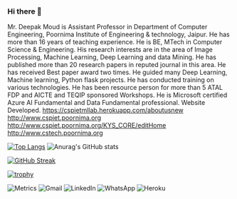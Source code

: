### Hi there 👋
Mr. Deepak Moud is Assistant Professor in Department of Computer Engineering, Poornima Institute of Engineering & technology, Jaipur. He has more than 16 years of teaching experience. He is BE, MTech in Computer Science & Engineering. His research interests are in the area of Image Processing, Machine Learning, Deep Learning and data Mining. He has published more than 20 research papers in reputed journal in this area. He has received Best paper award two times. He guided many Deep Learning, Machine learning, Python flask projects. He has conducted training on various technologies. He has been resource person for more than 5 ATAL FDP and AICTE and TEQIP sponsored Workshops. He is Microsoft certified Azure AI Fundamental and Data Fundamental professional.
Website Developed.
https://cspietmllab.herokuapp.com/aboutusnew                                                                                                                                                      
http://www.cspiet.poornima.org                                                                                                                                                                  
http://www.cspiet.poornima.org/KYS_CORE/editHome                                                                                                                                                
http://www.cstech.poornima.org


[![Top Langs](https://github-readme-stats.vercel.app/api/top-langs/?username=deepakmoud)](https://github.com/anuraghazra/github-readme-stats)
![Anurag's GitHub stats](https://github-readme-stats.vercel.app/api?username=deepakmoud&count_private=true)

[![GitHub Streak](https://github-readme-streak-stats.herokuapp.com/?user=deepakmoud)](https://git.io/streak-stats)


[![trophy](https://github-profile-trophy.vercel.app/?username=deepakmoud)](https://github.com/ryo-ma/github-profile-trophy)
<!-- If you're using "main" as default branch -->
![Metrics](https://github.com/deepakmoud/deepakmoud/blob/main/github-metrics.svg)
![Gmail](https://img.shields.io/badge/Gmail-D14836?style=for-the-badge&logo=gmail&logoColor=white)
![LinkedIn](https://img.shields.io/badge/linkedin-%230077B5.svg?style=for-the-badge&logo=linkedin&logoColor=white)
![WhatsApp](https://img.shields.io/badge/WhatsApp-25D366?style=for-the-badge&logo=whatsapp&logoColor=white)
![Heroku](https://img.shields.io/badge/heroku-%23430098.svg?style=for-the-badge&logo=heroku&logoColor=white)

